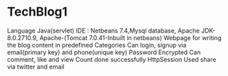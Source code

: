 # TechBlog1
Language Java(servlet)
IDE : Netbeans 7.4,Mysql database, Apache JDK-8.0.2710.9, Apache-(Tomcat 7.0.41-Inbuilt in netbeans)
Webpage for writing the blog content in predefined Categories
Can login, signup via email(primary key) and phone(unique key)
Password Encrypted
Can comment, like and  view Count done successfully
HttpSession Used
share via twitter and email


